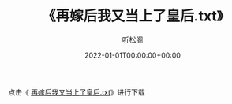 ﻿---
title:  《再嫁后我又当上了皇后.txt》
date:   2022-01-01T00:00:00+00:00
author: 听松阁
layout: post
permalink: /再嫁后我又当上了皇后/
categories: 小说
tags: [小说]
---

点击《 [再嫁后我又当上了皇后.txt](http://img.660000.xyz/bookstukust/book/bntxt/10/再嫁后我又当上了皇后.txt)》进行下载